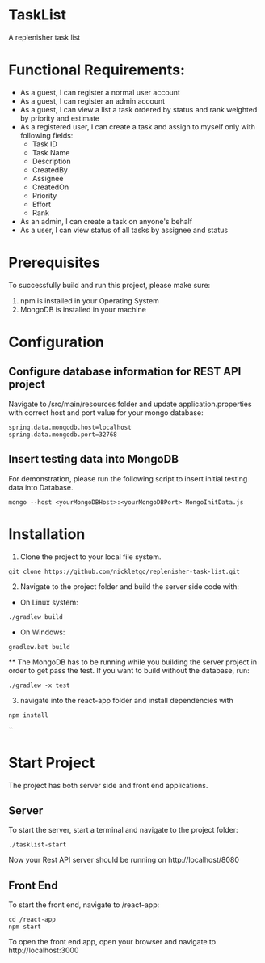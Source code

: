 # TaskList
A replenisher task list

# Functional Requirements:
- As a guest, I can register a normal user account
- As a guest, I can register an admin account
- As a guest, I can view a list a task ordered by status and rank weighted by priority and estimate
- As a registered user, I can create a task and assign to myself only with following fields:
	* Task ID
	* Task Name
	* Description
	* CreatedBy 
	* Assignee
	* CreatedOn
	* Priority
	* Effort
	* Rank
- As an admin, I can create a task on anyone's behalf
- As a user, I can view status of all tasks by assignee and status

# Prerequisites
To successfully build and run this project, please make sure:
1. npm is installed in your Operating System
2. MongoDB is installed in your machine

# Configuration
## Configure database information for REST API project
Navigate to /src/main/resources folder and update application.properties with correct host and port value for your mongo database:
```
spring.data.mongodb.host=localhost
spring.data.mongodb.port=32768
```
## Insert testing data into MongoDB
For demonstration, please run the following script to insert initial testing data into Database.
```
mongo --host <yourMongoDBHost>:<yourMongoDBPort> MongoInitData.js
```

# Installation
1. Clone the project to your local file system.
```
git clone https://github.com/nickletgo/replenisher-task-list.git
```
2. Navigate to the project folder and build the server side code with:
- On Linux system:
```
./gradlew build
```
- On Windows:
```
gradlew.bat build
```
** The MongoDB has to be running while you building the server project in order to get pass the test. If you want to build without the database, run:
```
./gradlew -x test
```
3. navigate into the react-app folder and install dependencies with
```
npm install
```
``
# Start Project
The project has both server side and front end applications. 

## Server
To start the server, start a terminal and navigate to the project folder:
```
./tasklist-start
```
Now your Rest API server should be running on http://localhost/8080

## Front End

To start the front end, navigate to /react-app:
```
cd /react-app
npm start
```
To open the front end app, open your browser and navigate to http://localhost:3000


